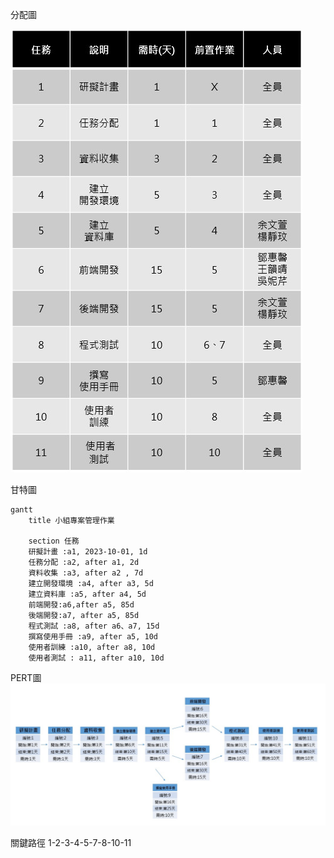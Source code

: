 分配圖

![分配圖](分配圖.jpg)

甘特圖

```mermaid
gantt
    title 小組專案管理作業

    section 任務
    研擬計畫 :a1, 2023-10-01, 1d
    任務分配 :a2, after a1, 2d
    資料收集 :a3, after a2 , 7d
    建立開發環境 :a4, after a3, 5d
    建立資料庫 :a5, after a4, 5d
    前端開發:a6,after a5, 85d
    後端開發:a7, after a5, 85d
    程式測試 :a8, after a6、a7, 15d
    撰寫使用手冊 :a9, after a5, 10d
    使用者訓練 :a10, after a8, 10d
    使用者測試 : a11, after a10, 10d
```

PERT圖
![PERT](PERT.jpg)

關鍵路徑
1-2-3-4-5-7-8-10-11
